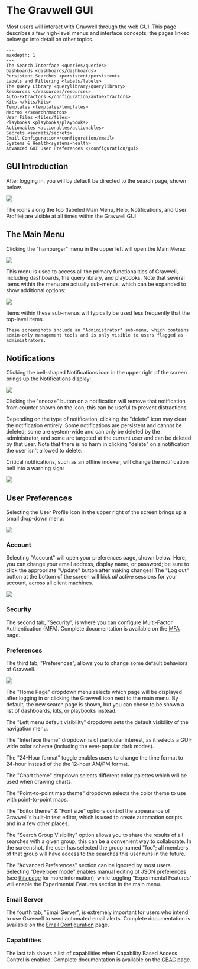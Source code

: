 # The Gravwell GUI

Most users will interact with Gravwell through the web GUI. This page describes a few high-level menus and interface concepts; the pages linked below go into detail on other topics.

```{toctree}
---
maxdepth: 1
---
The Search Interface <queries/queries>
Dashboards <dashboards/dashboards>
Persistent Searches <persistent/persistent>
Labels and Filtering <labels/labels>
The Query Library <querylibrary/querylibrary>
Resources </resources/resources>
Auto-Extractors </configuration/autoextractors>
Kits </kits/kits>
Templates <templates/templates>
Macros </search/macros>
User Files <files/files>
Playbooks <playbooks/playbooks>
Actionables <actionables/actionables>
Secrets <secrets/secrets>
Email Configuration</configuration/email>
Systems & Health<systems-health>
Advanced GUI User Preferences </configuration/gui>
```

## GUI Introduction

After logging in, you will by default be directed to the search page, shown below.

![](searchpage.png)

The icons along the top (labeled Main Menu, Help, Notifications, and User Profile) are visible at all times within the Gravwell GUI.

## The Main Menu

Clicking the "hamburger" menu in the upper left will open the Main Menu:

![](menu.png)

This menu is used to access all the primary functionalities of Gravwell, including dashboards, the query library, and playbooks. Note that several items within the menu are actually sub-menus, which can be expanded to show additional options:

![](menu-expanded.png)

Items within these sub-menus will typically be used less frequently that the top-level items.

```{note}
These screenshots include an "Administrator" sub-menu, which contains admin-only management tools and is only visible to users flagged as administrators.
```

## Notifications

Clicking the bell-shaped Notifications icon in the upper right of the screen brings up the Notifications display:

![](notifications.png)

Clicking the "snooze" button on a notification will remove that notification from counter shown on the icon; this can be useful to prevent distractions.

Depending on the type of notification, clicking the "delete" icon may clear the notification entirely. Some notifications are persistent and cannot be deleted; some are system-wide and can only be deleted by the administrator, and some are targeted at the current user and can be deleted by that user. Note that there is no harm in clicking "delete" on a notification the user isn't allowed to delete.

Critical notifications, such as an offline indexer, will change the notification bell into a warning sign:

![](notif-warn.png)

## User Preferences

Selecting the User Profile icon in the upper right of the screen brings up a small drop-down menu:

![](user-dropdown.png)

### Account

Selecting "Account" will open your preferences page, shown below. Here, you can change your email address, display name, or password; be sure to click the appropriate "Update" button after making changes! The "Log out" button at the bottom of the screen will kick *all* active sessions for your account, across all client machines.

![](account-prefs.png)

### Security

The second tab, "Security", is where you can configure Multi-Factor Authentication (MFA). Complete documentation is available on the [MFA](/configuration/mfa) page.

### Preferences

The third tab, "Preferences", allows you to change some default behaviors of Gravwell.

![](general-prefs.png)

The "Home Page" dropdown menu selects which page will be displayed after logging in or clicking the Gravwell icon next to the main menu. By default, the new search page is shown, but you can chose to be shown a list of dashboards, kits, or playbooks instead.

The "Left menu default visibility" dropdown sets the default visibility of the navigation menu. 

The "Interface theme" dropdown is of particular interest, as it selects a GUI-wide color scheme (including the ever-popular dark modes). 

The "24-Hour format" toggle enables users to change the time format to 24-hour instead of the the 12-hour AM/PM format.

The "Chart theme" dropdown selects different color palettes which will be used when drawing charts. 

The "Point-to-point map theme" dropdown selects the color theme to use with point-to-point maps.

The "Editor theme" & "Font size" options control the appearance of Gravwell's built-in text editor, which is used to create automation scripts and in a few other places.

The "Search Group Visibility" option allows you to share the results of all searches with a given group; this can be a convenient way to collaborate. In the screenshot, the user has selected the group named "foo"; all members of that group will have access to the searches this user runs in the future.

The "Advanced Preferences" section can be ignored by most users. Selecting "Developer mode" enables manual editing of JSON preferences (see [this page](/configuration/gui) for more information), while toggling "Experimental Features" will enable the Experimental Features section in the main menu.

### Email Server

The fourth tab, "Email Server", is extremely important for users who intend to use Gravwell to send automated email alerts.  Complete documentation is available on the [Email Configuration](/configuration/email) page.

### Capabilities
The last tab shows a list of capabilities when Capability Based Access Control is enabled. Complete documentation is available on the [CBAC](/cbac/cbac) page.